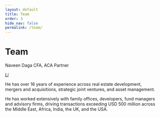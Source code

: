 ```yaml
---
layout: default
title: Team
order: 3
hide_nav: false
permalink: /team/
---
```


# Team 
Naveen Daga CFA, ACA Partner 

<a href="https://www.linkedin.com/in/navindaga/" target="_blank" aria-label="LinkedIn"><i class="fab fa-linkedin-square">Li</i></a>

He has over 16 years of experience across real estate development, mergers and acquisitions, strategic joint ventures, and asset management. 

He has worked extensively with family offices, developers, fund managers and advisory firms, driving transactions exceeding USD 500 million across the Middle East, Africa, India, the UK, and the USA.
